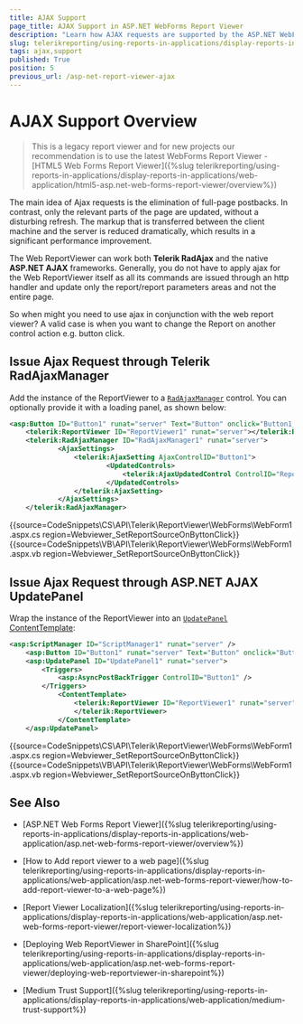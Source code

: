```yaml
---
title: AJAX Support
page_title: AJAX Support in ASP.NET WebForms Report Viewer
description: "Learn how AJAX requests are supported by the ASP.NET WebForms Report Viewer and which scenarios one may want to use them."
slug: telerikreporting/using-reports-in-applications/display-reports-in-applications/web-application/asp.net-web-forms-report-viewer/ajax-support
tags: ajax,support
published: True
position: 5
previous_url: /asp-net-report-viewer-ajax
---
```


# AJAX Support Overview

> This is a legacy report viewer and for new projects our recommendation is to use the latest WebForms Report Viewer - [HTML5 Web Forms Report Viewer]({%slug telerikreporting/using-reports-in-applications/display-reports-in-applications/web-application/html5-asp.net-web-forms-report-viewer/overview%})


The main idea of Ajax requests is the elimination of full-page postbacks. In contrast, only the relevant parts of the page are updated, without a disturbing refresh. The markup that is transferred between the client machine and the server is reduced dramatically, which results in a significant performance improvement.

The Web ReportViewer can work both __Telerik RadAjax__ and the native __ASP.NET AJAX__ frameworks. Generally, you do not have to apply ajax for the Web ReportViewer itself as all its commands are issued through an http handler and update only the report/report parameters areas and not the entire page.

So when might you need to use ajax in conjunction with the web report viewer? A valid case is when you want to change the Report on another control action e.g. button click.

## Issue Ajax Request through Telerik RadAjaxManager

Add the instance of the ReportViewer to a [`RadAjaxManager`](https://docs.telerik.com/devtools/aspnet-ajax/controls/ajaxmanager/overview) control. You can optionally provide it with a loading panel, as shown below:
    
````XML
<asp:Button ID="Button1" runat="server" Text="Button" onclick="Button1_Click" />
	<telerik:ReportViewer ID="ReportViewer1" runat="server"></telerik:ReportViewer>
	<telerik:RadAjaxManager ID="RadAjaxManager1" runat="server">
    		<AjaxSettings>
        		<telerik:AjaxSetting AjaxControlID="Button1">
            			<UpdatedControls>
                			<telerik:AjaxUpdatedControl ControlID="ReportViewer1"/>
            			</UpdatedControls>
        		</telerik:AjaxSetting>
    		</AjaxSettings>
	</telerik:RadAjaxManager>
````

{{source=CodeSnippets\CS\API\Telerik\ReportViewer\WebForms\WebForm1.aspx.cs region=Webviewer_SetReportSourceOnByttonClick}}
{{source=CodeSnippets\VB\API\Telerik\ReportViewer\WebForms\WebForm1.aspx.vb region=Webviewer_SetReportSourceOnByttonClick}}


## Issue Ajax Request through ASP.NET AJAX UpdatePanel

Wrap the instance of the ReportViewer into an [`UpdatePanel`](https://learn.microsoft.com/en-us/dotnet/api/system.web.ui.updatepanel?view=netframework-4.8.1) [ContentTemplate](https://learn.microsoft.com/en-us/dotnet/api/system.web.ui.updatepanel.contenttemplate?view=netframework-4.8):
    
````XML
<asp:ScriptManager ID="ScriptManager1" runat="server" />
	<asp:Button ID="Button1" runat="server" Text="Button" onclick="Button1_Click" />
	<asp:UpdatePanel ID="UpdatePanel1" runat="server">
		<Triggers>
			<asp:AsyncPostBackTrigger ControlID="Button1" />
		</Triggers>
    		<ContentTemplate>
       			<telerik:ReportViewer ID="ReportViewer1" runat="server">
        		</telerik:ReportViewer>
    		</ContentTemplate>
	</asp:UpdatePanel>
````

{{source=CodeSnippets\CS\API\Telerik\ReportViewer\WebForms\WebForm1.aspx.cs region=Webviewer_SetReportSourceOnByttonClick}}
{{source=CodeSnippets\VB\API\Telerik\ReportViewer\WebForms\WebForm1.aspx.vb region=Webviewer_SetReportSourceOnByttonClick}}


## See Also

* [ASP.NET Web Forms Report Viewer]({%slug telerikreporting/using-reports-in-applications/display-reports-in-applications/web-application/asp.net-web-forms-report-viewer/overview%})

* [How to Add report viewer to a web page]({%slug telerikreporting/using-reports-in-applications/display-reports-in-applications/web-application/asp.net-web-forms-report-viewer/how-to-add-report-viewer-to-a-web-page%})

* [Report Viewer Localization]({%slug telerikreporting/using-reports-in-applications/display-reports-in-applications/web-application/asp.net-web-forms-report-viewer/report-viewer-localization%})

* [Deploying Web ReportViewer in SharePoint]({%slug telerikreporting/using-reports-in-applications/display-reports-in-applications/web-application/asp.net-web-forms-report-viewer/deploying-web-reportviewer-in-sharepoint%})

* [Medium Trust Support]({%slug telerikreporting/using-reports-in-applications/display-reports-in-applications/web-application/medium-trust-support%})
